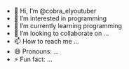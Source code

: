 - 👋 Hi, I’m @cobra_elyoutuber
- 👀 I’m interested in programming 
- 🌱 I’m currently learning programming 
- 💞️ I’m looking to collaborate on ...
- 📫 How to reach me ...
- 😄 Pronouns: ...
- ⚡ Fun fact: ...

<!---
hamosa123/hamosa123 is a ✨ special ✨ repository because its `README.md` (this file) appears on your GitHub profile.
You can click the Preview link to take a look at your changes.
--->
